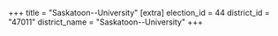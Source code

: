 +++
title = "Saskatoon--University"
[extra]
election_id = 44
district_id = "47011"
district_name = "Saskatoon--University"
+++

